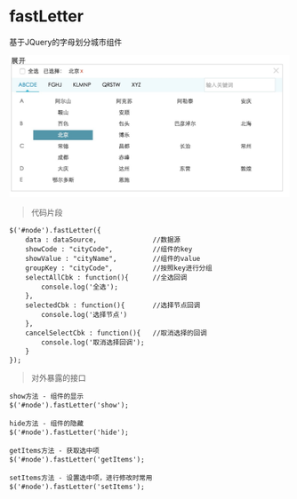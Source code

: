 # fastLetter
基于JQuery的字母划分城市组件

![fastLetter](https://github.com/angel8731/fastLetter/blob/master/example/fastLetter.png)

> 代码片段
```
$('#node').fastLetter({
    data : dataSource,				//数据源
    showCode : "cityCode",			//组件的key
    showValue : "cityName",			//组件的value
    groupKey : "cityCode",			//按照key进行分组
    selectAllCbk : function(){		//全选回调
        console.log('全选');
    },
    selectedCbk : function(){	    //选择节点回调
        console.log('选择节点')
    },
    cancelSelectCbk : function(){	//取消选择的回调
        console.log('取消选择回调');
    }
});
```

> 对外暴露的接口

```
show方法 - 组件的显示
$('#node').fastLetter('show'); 

hide方法 - 组件的隐藏
$('#node').fastLetter('hide'); 

getItems方法 - 获取选中项
$('#node').fastLetter('getItems'); 

setItems方法 - 设置选中项，进行修改时常用
$('#node').fastLetter('setItems');
```